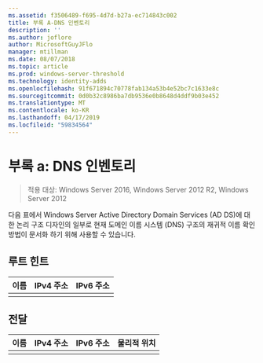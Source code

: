 ```yaml
---
ms.assetid: f3506489-f695-4d7d-b27a-ec714843c002
title: 부록 A-DNS 인벤토리
description: ''
ms.author: joflore
author: MicrosoftGuyJFlo
manager: mtillman
ms.date: 08/07/2018
ms.topic: article
ms.prod: windows-server-threshold
ms.technology: identity-adds
ms.openlocfilehash: 91f671894c70778fab134a53b4e52bc7c1633e8c
ms.sourcegitcommit: 0d0b32c8986ba7db9536e0b8648d4ddf9b03e452
ms.translationtype: MT
ms.contentlocale: ko-KR
ms.lasthandoff: 04/17/2019
ms.locfileid: "59834564"
---
```

# <a name="appendix-a-dns-inventory"></a>부록 a: DNS 인벤토리

>적용 대상: Windows Server 2016, Windows Server 2012 R2, Windows Server 2012

다음 표에서 Windows Server Active Directory Domain Services (AD DS)에 대 한 논리 구조 디자인의 일부로 현재 도메인 이름 시스템 (DNS) 구조의 재귀적 이름 확인 방법이 문서화 하기 위해 사용할 수 있습니다.  
  
## <a name="root-hints"></a>루트 힌트  
  
|이름|IPv4 주소|IPv6 주소|  
|--------|----------------|----------------|  
||||  
  
## <a name="forwarding"></a>전달  
  
|이름|IPv4 주소|IPv6 주소|물리적 위치|  
|--------|----------------|----------------|---------------------|  
|||||  
